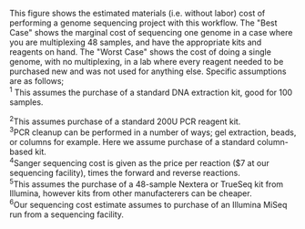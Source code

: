 This figure shows the estimated materials (i.e. without labor) cost of performing a genome sequencing project with this workflow.  The "Best Case" shows the marginal cost of sequencing one genome in a case where you are multiplexing 48 samples, and have the appropriate kits and reagents on hand.   The "Worst Case" shows the cost of doing a single genome, with no multiplexing, in a lab where every reagent needed to be purchased new and was not used for anything else.  Specific assumptions are as follows;  
<sup>1</sup>
This assumes the purchase of a standard DNA extraction kit, good for 100 samples. 

<sup>2</sup>This assumes purchase of a standard 200U PCR reagent kit.  
<sup>3</sup>PCR cleanup can be performed in a number of ways; gel extraction, beads, or columns for example.  Here we assume purchase of a standard column-based kit.  
<sup>4</sup>Sanger sequencing cost is given as the price per reaction ($7 at our sequencing facility), times the forward and reverse reactions.  
<sup>5</sup>This assumes the purchase of a 48-sample Nextera or TrueSeq kit from Illumina, however kits from other manufacterers can be cheaper.  
<sup>6</sup>Our sequencing cost estimate assumes to purchase of an Illumina MiSeq run from a sequencing facility.
